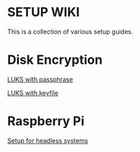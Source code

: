 # SETUP WIKI

This is a collection of various setup guides.

# Disk Encryption

[LUKS with passphrase](full_disk_encryption/luks_crypt_password.md)

[LUKS with keyfile](full_disk_encryption/luks_crypt_keyfile.md)

# Raspberry Pi

[Setup for headless systems](raspberry_pi/setup_sdcard_headless.md)

